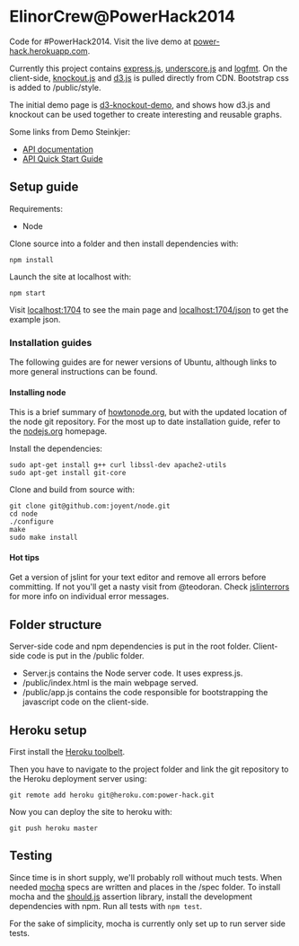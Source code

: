 ElinorCrew@PowerHack2014
========================

Code for #PowerHack2014. Visit the live demo at [power-hack.herokuapp.com](http://power-hack.herokuapp.com/).

Currently this project contains [express.js](http://expressjs.com/3x/api.html), [underscore.js](http://underscorejs.org/) and [logfmt](https://github.com/csquared/node-logfmt). On the client-side, [knockout.js](http://knockoutjs.com/documentation/introduction.html) and [d3.js](https://github.com/mbostock/d3/wikigit) is pulled directly from CDN. Bootstrap css is added to /public/style.

The initial demo page is [d3-knockout-demo](https://github.com/teodoran/d3-knockout-demo), and shows how d3.js and knockout can be used together to create interesting and reusable graphs.

Some links from Demo Steinkjer:
* [API documentation](https://api.demosteinkjer.no/docs/)
* [API Quick Start Guide](https://www.demosteinkjer.no/content/122/API-Quick-Start-Guide)


Setup guide
-----------
Requirements:

* Node

Clone source into a folder and then install dependencies with: 

```
npm install
```

Launch the site at localhost with:

```
npm start
```
Visit [localhost:1704](http://localhost:1704/) to see the main page and [localhost:1704/json](http://localhost:1704/json) to get the example json.

### Installation guides

The following guides are for newer versions of Ubuntu, although links to more general instructions can be found.

#### Installing node

This is a brief summary of [howtonode.org](http://howtonode.org/how-to-install-nodejs), but with the updated location of the node git repository. For the most up to date installation guide, refer to the [nodejs.org](http://nodejs.org/download/) homepage.

Install the dependencies:

```
sudo apt-get install g++ curl libssl-dev apache2-utils
sudo apt-get install git-core
```

Clone and build from source with:

```
git clone git@github.com:joyent/node.git
cd node
./configure
make
sudo make install
```

#### Hot tips

Get a version of jslint for your text editor and remove all errors before committing. If not you'll get a nasty visit from @teodoran. Check [jslinterrors](http://jslinterrors.com/) for more info on individual error messages.


Folder structure
----------------

Server-side code and npm dependencies is put in the root folder. Client-side code is put in the /public folder.

* Server.js contains the Node server code. It uses express.js.
* /public/index.html is the main webpage served.
* /public/app.js contains the code responsible for bootstrapping the javascript code on the client-side.


Heroku setup
------------

First install the [Heroku toolbelt](https://devcenter.heroku.com/articles/quickstart#step-2-install-the-heroku-toolbelt).

Then you have to navigate to the project folder and link the git repository to the Heroku deployment server using:

```
git remote add heroku git@heroku.com:power-hack.git
```

Now you can deploy the site to heroku with:

```
git push heroku master
```

Testing
-------

Since time is in short supply, we'll probably roll without much tests. When needed [mocha](http://visionmedia.github.io/mocha/) specs are written and places in the /spec folder. To install mocha and the [should.js](https://github.com/visionmedia/should.js) assertion library, install the development dependencies with npm. Run all tests with ```npm test```.

For the sake of simplicity, mocha is currently only set up to run server side tests.